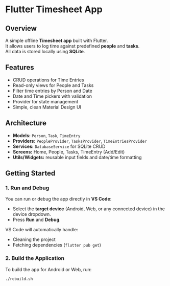 # Flutter Timesheet App

## Overview

A simple offline **Timesheet app** built with Flutter.  
It allows users to log time against predefined **people** and **tasks**.  
All data is stored locally using **SQLite**.

## Features

- CRUD operations for Time Entries
- Read-only views for People and Tasks
- Filter time entries by Person and Date
- Date and Time pickers with validation
- Provider for state management
- Simple, clean Material Design UI

## Architecture

- **Models:** `Person`, `Task`, `TimeEntry`
- **Providers:** `PeopleProvider`, `TasksProvider`, `TimeEntriesProvider`
- **Services:** `DatabaseService` for SQLite CRUD
- **Screens:** Home, People, Tasks, TimeEntry (Add/Edit)
- **Utils/Widgets:** reusable input fields and date/time formatting

## Getting Started

### 1. Run and Debug

You can run or debug the app directly in **VS Code**:

- Select the **target device** (Android, Web, or any connected device) in the device dropdown.
- Press **Run** and **Debug**.

VS Code will automatically handle:

- Cleaning the project
- Fetching dependencies (`flutter pub get`)

### 2. Build the Application

To build the app for Android or Web, run:

```bash
./rebuild.sh
```
